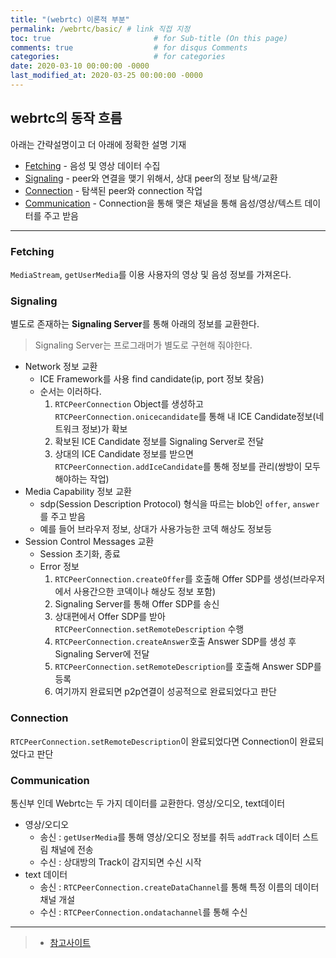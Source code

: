 ```yaml
---
title: "(webrtc) 이론적 부분"
permalink: /webrtc/basic/ # link 직접 지정
toc: true                       # for Sub-title (On this page)
comments: true                  # for disqus Comments
categories:                     # for categories
date: 2020-03-10 00:00:00 -0000
last_modified_at: 2020-03-25 00:00:00 -0000
---
```


## webrtc의 동작 흐름

아래는 간략설명이고 더 아래에 정확한 설명 기재

* [Fetching](/webrtc/basic/#fetching/) - 음성 및 영상 데이터 수집
* [Signaling](/webrtc/basic/#signaling/) - peer와 연결을 맺기 위해서, 상대 peer의 정보 탐색/교환
* [Connection](/webrtc/basic/#connection/) - 탐색된 peer와 connection 작업
* [Communication](/webrtc/basic/#communication/) - Connection을 통해 맺은 채널을 통해 음성/영상/텍스트 데이터를 주고 받음

---

### Fetching

`MediaStream`, `getUserMedia`를 이용 사용자의 영상 및 음성 정보를 가져온다.

### Signaling

별도로 존재하는 **Signaling Server**를 통해 아래의 정보를 교환한다.

> Signaling Server는 프로그래머가 별도로 구현해 줘야한다.

* Network 정보 교환
    - ICE Framework를 사용 find candidate(ip, port 정보 찾음)
    - 순서는 이러하다.
        1. `RTCPeerConnection` Object를 생성하고 `RTCPeerConnection.onicecandidate`를 통해 내 ICE Candidate정보(네트워크 정보)가 확보
        2. 확보된 ICE Candidate 정보를 Signaling Server로 전달
        3. 상대의 ICE Candidate 정보를 받으면 `RTCPeerConnection.addIceCandidate`를 통해 정보를 관리(쌍방이 모두 해야하는 작업)
* Media Capability 정보 교환
    - sdp(Session Description Protocol) 형식을 따르는 blob인 `offer`, `answer`를 주고 받음
    - 예를 들어 브라우저 정보, 상대가 사용가능한 코덱 해상도 정보등
* Session Control Messages 교환
    - Session 초기화, 종료
    - Error 정보
        1. `RTCPeerConnection.createOffer`를 호출해 Offer SDP를 생성(브라우저에서 사용간으한 코덱이나 해상도 정보 포함)
        2. Signaling Server를 통해 Offer SDP를 송신
        3. 상대편에서 Offer SDP를 받아 `RTCPeerConnection.setRemoteDescription` 수행
        4. `RTCPeerConnection.createAnswer`호출 Answer SDP를 생성 후 Signaling Server에 전달
        5. `RTCPeerConnection.setRemoteDescription`를 호출해 Answer SDP를 등록
        6. 여기까지 완료되면 p2p연결이 성공적으로 완료되었다고 판단

### Connection

`RTCPeerConnection.setRemoteDescription`이 완료되었다면 Connection이 완료되었다고 판단

### Communication

통신부 인데 Webrtc는 두 가지 데이터를 교환한다. 영상/오디오, text데이터

* 영상/오디오
    - 송신 : `getUserMedia`를 통해 영상/오디오 정보를 취득 `addTrack` 데이터 스트림 채널에 전송
    - 수신 : 상대방의 Track이 감지되면 수신 시작
* text 데이터
    - 송신 : `RTCPeerConnection.createDataChannel`를 통해 특정 이름의 데이터 채널 개설
    - 수신 : `RTCPeerConnection.ondatachannel`를 통해 수신

---

> * [참고사이트](http://jaynewho.com/post/36)